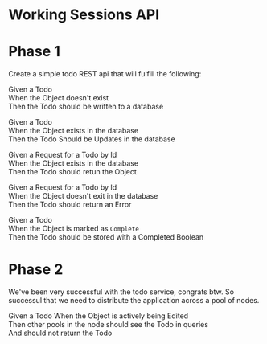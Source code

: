 # Working Sessions API

# Phase 1

Create a simple todo REST api that will fulfill the following:

Given a Todo    
When the Object doesn't exist   
Then the Todo should be written to a database   

Given a Todo    
When the Object exists in the database  
Then the Todo Should be Updates in the database 

Given a Request for a Todo by Id    
When the Object exists in the database  
Then the Todo should retun the Object   

Given a Request for a Todo by Id    
When the Object doesn't exit in the database    
Then the Todo should return an Error    

Given a Todo    
When the Object is marked as `Complete`     
Then the Todo should be stored with a Completed Boolean     

# Phase 2

We've been very successful with the todo service, congrats btw. So successul that we need to distribute the application across a pool of nodes.

Given a Todo
When the Object is actively being Edited    
Then other pools in the node should see the Todo in queries     
 And should not return the Todo

